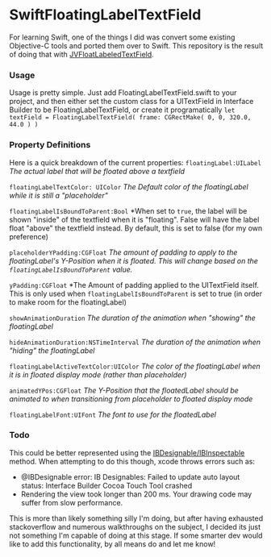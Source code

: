 SwiftFloatingLabelTextField
===========================

For learning Swift, one of the things I did was convert some existing Objective-C tools and ported them over to Swift.  This repository is the result of doing that with [JVFloatLabeledTextField](https://github.com/jverdi/JVFloatLabeledTextField).

### Usage
Usage is pretty simple.   Just add FloatingLabelTextField.swift to your project, and then either set the custom class for a UITextField in Interface Builder to be FloatingLabelTextField, or create it programatically `let textField = FloatingLabelTextField( frame: CGRectMake( 0, 0, 320.0, 44.0 ) )`

### Property Definitions
Here is a quick breakdown of the current properties:
`floatingLabel:UILabel`
*The actual label that will be floated above a textfield*

`floatingLabelTextColor: UIColor`
*The Default color of the floatingLabel while it is still a "placeholder"*

`floatingLabelIsBoundToParent:Bool`
*When set to `true`, the label will be shown "inside" of the textfield when it is "floating".  False will have the label float "above" the textfield instead.  By default, this is set to false (for my own preference)

`placeholderYPadding:CGFloat`
*The amount of padding to apply to the floatingLabel's Y-Position when it is floated.  This will change based on the `floatingLabelIsBoundToParent` value.*

`yPadding:CGFloat`
*The Amount of padding applied to the UITextField itself.  This is only used when `floatingLabelIsBoundToParent` is set to true (in order to make room for the floatingLabel)

`showAnimationDuration`
*The duration of the animation when "showing" the floatingLabel*

`hideAnimationDuration:NSTimeInterval`
*The duration of the animation when "hiding" the floatingLabel*

`floatingLabelActiveTextColor:UIColor`
*The color of the floatingLabel when it is in floated display mode (rather than placeholder)*

`animatedYPos:CGFloat`
*The Y-Position that the floatedLabel should be animated to when transitioning from placeholder to floated display mode*

`floatingLabelFont:UIFont`
*The font to use for the floatedLabel*

### Todo
This could be better represented using the [IBDesignable/IBInspectable](http://www.thinkandbuild.it/building-custom-ui-element-with-ibdesignable/) method.  When attempting to do this though, xcode throws errors such as:
* @IBDesignable error: IB Designables: Failed to update auto layout status: Interface Builder Cocoa Touch Tool crashed
* Rendering the view took longer than 200 ms. Your drawing code may suffer from slow performance.

This is more than likely something silly I'm doing, but after having exhausted stackoverflow and numerous walkthroughs on the subject, I decided its just not something I'm capable of doing at this stage.  If some smarter dev would like to add this functionality, by all means do and let me know!
